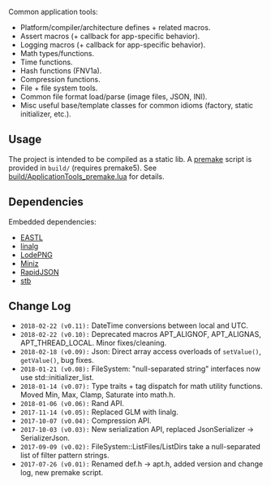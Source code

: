 Common application tools:

- Platform/compiler/architecture defines + related macros.
- Assert macros (+ callback for app-specific behavior).
- Logging macros (+ callback for app-specific behavior).
- Math types/functions.
- Time functions.
- Hash functions (FNV1a).
- Compression functions.
- File + file system tools.
- Common file format load/parse (image files, JSON, INI).
- Misc useful base/template classes for common idioms (factory, static initializer, etc.).

## Usage ##
The project is intended to be compiled as a static lib. A [premake](https://premake.github.io/) script is provided in `build/` (requires premake5). See [build/ApplicationTools_premake.lua](https://github.com/john-chapman/ApplicationTools/blob/master/build/ApplicationTools_premake.lua) for details.

## Dependencies ##
Embedded dependencies:

- [EASTL](https://github.com/electronicarts/EASTL)
- [linalg](https://github.com/john-chapman/linalg)
- [LodePNG](http://lodev.org/lodepng/)
- [Miniz](https://github.com/richgel999/miniz)
- [RapidJSON](http://rapidjson.org/)
- [stb](https://github.com/nothings/stb)

## Change Log ##
- `2018-02-22 (v0.11):` DateTime conversions between local and UTC.
- `2018-02-22 (v0.10):` Deprecated macros APT_ALIGNOF, APT_ALIGNAS, APT_THREAD_LOCAL. Minor fixes/cleaning.
- `2018-02-18 (v0.09):` Json: Direct array access overloads of `setValue()`, `getValue()`, bug fixes.
- `2018-01-21 (v0.08):` FileSystem: "null-separated string" interfaces now use std::initializer_list.
- `2018-01-14 (v0.07):` Type traits + tag dispatch for math utility functions. Moved Min, Max, Clamp, Saturate into math.h.
- `2018-01-06 (v0.06):` Rand API.
- `2017-11-14 (v0.05):` Replaced GLM with linalg.
- `2017-10-07 (v0.04):` Compression API.
- `2017-10-03 (v0.03):` New serialization API, replaced JsonSerializer -> SerializerJson.
- `2017-09-09 (v0.02):` FileSystem::ListFiles/ListDirs take a null-separated list of filter pattern strings.
- `2017-07-26 (v0.01):` Renamed def.h -> apt.h, added version and change log, new premake script.
